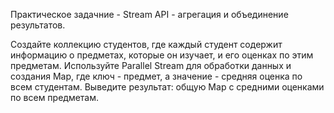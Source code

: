 Практическое задачние - Stream API - агрегация и объединение результатов.

Создайте коллекцию студентов, где каждый студент содержит информацию о предметах, которые он изучает, и его оценках по этим предметам.
Используйте Parallel Stream для обработки данных и создания Map, где ключ - предмет, а значение - средняя оценка по всем студентам.
Выведите результат: общую Map с средними оценками по всем предметам.
